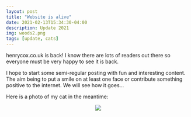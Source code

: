 ```yaml
---
layout: post
title: "Website is alive"
date: 2021-02-13T15:34:30-04:00
description: Update 2021
img: woods2.png
tags: [update, cats]
---
```


henrycox.co.uk is back!  I know there are lots of readers out there so everyone must be very happy to see it is back.

I hope to start some semi-regular posting with fun and interesting content.  The aim being to put a smile on at least one face or contribute something positive to the internet.  We will see how it goes... 

Here is a photo of my cat in the meantime:

<div style="text-align:center"><img src ="{{site.baseurl}}/assets/img/zeus.png"/></div>
